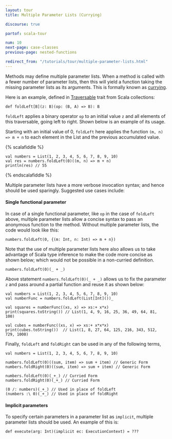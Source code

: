 ```yaml
---
layout: tour
title: Multiple Parameter Lists (Currying)

discourse: true

partof: scala-tour

num: 10
next-page: case-classes
previous-page: nested-functions

redirect_from: "/tutorials/tour/multiple-parameter-lists.html"
---
```


Methods may define multiple parameter lists. When a method is called with a fewer number of parameter lists, then this will yield a function taking the missing parameter lists as its arguments. This is formally known as [currying](https://en.wikipedia.org/wiki/Currying).

Here is an example, defined in [Traversable](/overviews/collections/trait-traversable.html) trait from Scala collections:

```
def foldLeft[B](z: B)(op: (B, A) => B): B
```

`foldLeft` applies a binary operator `op` to an initial value `z` and all elements of this traversable, going left to right. Shown below is an example of its usage. 

Starting with an initial value of 0, `foldLeft` here applies the function `(m, n) => m + n` to each element in the List and the previous accumulated value.

{% scalafiddle %}
```tut
val numbers = List(1, 2, 3, 4, 5, 6, 7, 8, 9, 10)
val res = numbers.foldLeft(0)((m, n) => m + n)
println(res) // 55
```
{% endscalafiddle %}

Multiple parameter lists have a more verbose invocation syntax; and hence should be used sparingly. Suggested use cases include:

#### Single functional parameter
   In case of a single functional parameter, like `op` in the case of `foldLeft` above, multiple parameter lists allow a concise syntax to pass an anonymous function to the method. Without multiple parameter lists, the code would look like this:

```
numbers.foldLeft(0, {(m: Int, n: Int) => m + n})
```
    
   Note that the use of multiple parameter lists here also allows us to take advantage of Scala type inference to make the code more concise as shown below; which would not be possible in a non-curried definition.
    
```
numbers.foldLeft(0)(_ + _)
```
   Above statement `numbers.foldLeft(0)(_ + _)` allows us to fix the parameter `z` and pass around a partial function and reuse it as shown below:
```tut
val numbers = List(1, 2, 3, 4, 5, 6, 7, 8, 9, 10)
val numberFunc = numbers.foldLeft(List[Int]())_

val squares = numberFunc((xs, x) => xs:+ x*x)
print(squares.toString()) // List(1, 4, 9, 16, 25, 36, 49, 64, 81, 100)

val cubes = numberFunc((xs, x) => xs:+ x*x*x)
print(cubes.toString())  // List(1, 8, 27, 64, 125, 216, 343, 512, 729, 1000)
```

   Finally, `foldLeft` and `foldRight` can be used in any of the following terms,
```tut
val numbers = List(1, 2, 3, 4, 5, 6, 7, 8, 9, 10)

numbers.foldLeft(0)((sum, item) => sum + item) // Generic Form
numbers.foldRight(0)((sum, item) => sum + item) // Generic Form

numbers.foldLeft(0)(_+_) // Curried Form
numbers.foldRight(0)(_+_) // Curried Form

(0 /: numbers)(_+_) // Used in place of foldLeft
(numbers :\ 0)(_+_) // Used in place of foldRight
```   

   
#### Implicit parameters
   To specify certain parameters in a parameter list as `implicit`, multiple parameter lists should be used. An example of this is:

```
def execute(arg: Int)(implicit ec: ExecutionContext) = ???
```
    

